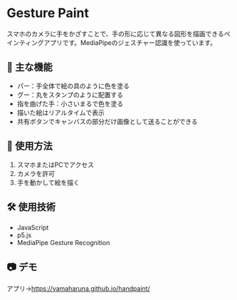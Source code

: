 # Gesture Paint

スマホのカメラに手をかざすことで、手の形に応じて異なる図形を描画できるペインティングアプリです。MediaPipeのジェスチャー認識を使っています。

## 🎨 主な機能
- パー：手全体で絵の具のように色を塗る
- グー：丸をスタンプのように配置する
- 指を曲げた手：小さいまるで色を塗る
- 描いた絵はリアルタイムで表示
- 共有ボタンでキャンバスの部分だけ画像として送ることができる

## 📱 使用方法
1. スマホまたはPCでアクセス
2. カメラを許可
3. 手を動かして絵を描く

## 🛠 使用技術
- JavaScript
- p5.js
- MediaPipe Gesture Recognition

## 📷 デモ
アプリ→https://yamaharuna.github.io/handpaint/
